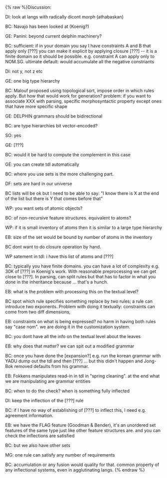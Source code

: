 {% raw %}Discussion:

DI: look at langs with radically dicont morph (athabaskan)

BC: Navajo has been looked at (Koenig?)

GE: Panini: beyond current delphin machinery?

BC: sufficient: if in your domain you say I have constraints A and B
that apply only \[???\] you can make it explicit by applying closure
\[???\] -- it is a finite domain so it should be possible. e.g.
constraint A can apply only to NOM.SG. ultimate default: would
accumulate all the negative constriants

DI: not y, not z etc

GE: one big type hierarchy

BC: Malouf proposed using topological sort, impose order in which rules
apply. But how that would work for generation? problem: if you want to
associate XXX with parsing, specific morphosyntactic property except
ones that have more specific shape

GE: DELPHIN grammars should be bidirectional

BC: are type hierarchies bit vector-encoded?

SO: yes

GE: \[???\]

BC: would it be hard to compute the complement in this case

GE: you can create tdl automatically

BC: where you use sets is the more challenging part.

DF: sets are hard in our universe

BC lists will be ok but I need to be able to say: "I know there is X at
the end of the list but there is Y that comes before that"

WP: you want sets of atomic objects?

BC: of non-recursive feature structures. equivalent to atoms?

WP: if it is small inventory of atoms then it is similar to a large type
hierarchy

EB: size of the set would be bound by number of atoms in the inventory

BC dont want to do closure operation by hand.

WP satement in tdl: i have this list of atoms and \[???\]

BC: typically you have finite domains. you can have a lot of complexity
e.g. 30K of \[???\] in Koenig's work. With reasonable preprocessing we
can get close to \[???\]. In parsing, can split rules but that has to
factor in what you done in the inheritance because ... that's a hunch.

EB: what is the problem with processing this on the textual level?

BC spot which rule specifies something replace by two rules; a rule can
introduce two exponents. Problem with doing it textually: constraints
can come from two diff dimensions,

EB: constraints on what is being expressed? no harm in having both rules
say "case nom". we are doing it in the customization system.

BC: you dont have all the info on the textual level about the leaves

EB: why does that matter? we can spit out a modified grammar

BC: once you have done the \[expansion?\] e.g. run the korean grammar
with YADU dump out the tdl and then \[???\] ... but this didn't happen
and Jong-Bok removed defaults from his grammar.

EB: Fokkens manipulates read-in in tdl in "spring cleaning". at the end
what we are manipulating are grammar entities

BC: when to do the check? when is something fully inflected

DI: keep the inflection of the \[???\] rule

BC: if I have no way of establishing of \[???\] to inflect this, I need
e.g. agreement information.

EB: we have the FLAG feature (Goodman & Bender), it's an unordered set
features of the same type just like other feature structures are. and
you can check the inflections are satisfied

BC: but we also have other sets

MG: one rule can satisfy any number of requirements

BC: accumulation or any fusion would quality for that. common property
of any inflectional systems, even in agglutinating langs.
{% endraw %}